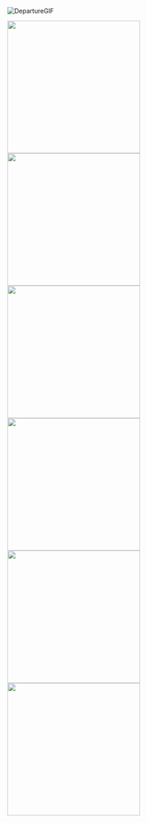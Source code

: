 ![DepartureGIF](https://github.com/HarshyamSinhGohil/Bhagvad_Gita_App-Departure-/assets/162327106/37bac632-69ff-4ea4-bfe9-995c59ddc63a)

<img src="https://github.com/HarshyamSinhGohil/Bhagvad_Gita_App-Departure-/assets/162327106/fe97cd97-ea82-4d2f-8f98-b51a6093c00c" height="300"/>

<img src="https://github.com/HarshyamSinhGohil/Bhagvad_Gita_App-Departure-/assets/162327106/04041ef3-b374-4884-b8cf-b62d1fb2d5dc" height="300"/>

<img src="https://github.com/HarshyamSinhGohil/Bhagvad_Gita_App-Departure-/assets/162327106/04041ef3-b374-4884-b8cf-b62d1fb2d5dc" height="300"/>

<img src="https://github.com/HarshyamSinhGohil/Bhagvad_Gita_App-Departure-/assets/162327106/d769bf4c-c777-424e-8b1a-7074f37cb3e5" height="300"/>

<img src="https://github.com/HarshyamSinhGohil/Bhagvad_Gita_App-Departure-/assets/162327106/8537363f-730e-4be5-b141-e88680fbb5fe" height="300"/>

<img src="https://github.com/HarshyamSinhGohil/Bhagvad_Gita_App-Departure-/assets/162327106/5d9e7a4d-84e0-417d-999e-268b49f47efa" height="300"/>

